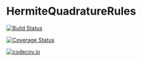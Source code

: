 # HermiteQuadratureRules

[![Build Status](https://travis-ci.org/chriselrod/HermiteQuadratureRules.jl.svg?branch=master)](https://travis-ci.org/chriselrod/HermiteQuadratureRules.jl)

[![Coverage Status](https://coveralls.io/repos/chriselrod/HermiteQuadratureRules.jl/badge.svg?branch=master&service=github)](https://coveralls.io/github/chriselrod/HermiteQuadratureRules.jl?branch=master)

[![codecov.io](http://codecov.io/github/chriselrod/HermiteQuadratureRules.jl/coverage.svg?branch=master)](http://codecov.io/github/chriselrod/HermiteQuadratureRules.jl?branch=master)
